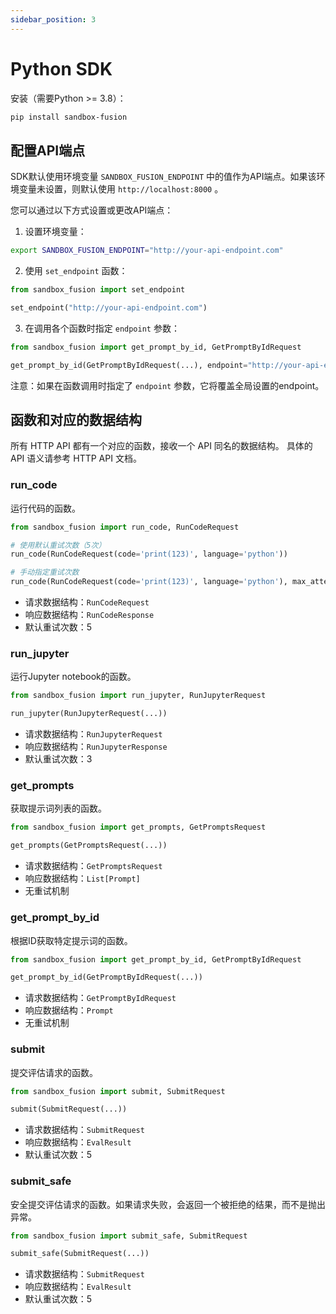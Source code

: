 ```yaml
---
sidebar_position: 3
---
```


# Python SDK

安装（需要Python >= 3.8）：

```bash
pip install sandbox-fusion
```

## 配置API端点

SDK默认使用环境变量 `SANDBOX_FUSION_ENDPOINT` 中的值作为API端点。如果该环境变量未设置，则默认使用 `http://localhost:8000` 。

您可以通过以下方式设置或更改API端点：

1. 设置环境变量：

```bash
export SANDBOX_FUSION_ENDPOINT="http://your-api-endpoint.com"
```

2. 使用 `set_endpoint` 函数：

```python
from sandbox_fusion import set_endpoint

set_endpoint("http://your-api-endpoint.com")
```

3. 在调用各个函数时指定 `endpoint` 参数：

```python
from sandbox_fusion import get_prompt_by_id, GetPromptByIdRequest

get_prompt_by_id(GetPromptByIdRequest(...), endpoint="http://your-api-endpoint.com")
```

注意：如果在函数调用时指定了 `endpoint` 参数，它将覆盖全局设置的endpoint。

## 函数和对应的数据结构

所有 HTTP API 都有一个对应的函数，接收一个 API 同名的数据结构。 具体的 API 语义请参考 HTTP API 文档。

### run_code

运行代码的函数。

```python
from sandbox_fusion import run_code, RunCodeRequest

# 使用默认重试次数（5次）
run_code(RunCodeRequest(code='print(123)', language='python'))

# 手动指定重试次数
run_code(RunCodeRequest(code='print(123)', language='python'), max_attempts=10)
```

- 请求数据结构：`RunCodeRequest`
- 响应数据结构：`RunCodeResponse`
- 默认重试次数：5

### run_jupyter

运行Jupyter notebook的函数。

```python
from sandbox_fusion import run_jupyter, RunJupyterRequest

run_jupyter(RunJupyterRequest(...))
```

- 请求数据结构：`RunJupyterRequest`
- 响应数据结构：`RunJupyterResponse`
- 默认重试次数：3

### get_prompts

获取提示词列表的函数。

```python
from sandbox_fusion import get_prompts, GetPromptsRequest

get_prompts(GetPromptsRequest(...))
```

- 请求数据结构：`GetPromptsRequest`
- 响应数据结构：`List[Prompt]`
- 无重试机制

### get_prompt_by_id

根据ID获取特定提示词的函数。

```python
from sandbox_fusion import get_prompt_by_id, GetPromptByIdRequest

get_prompt_by_id(GetPromptByIdRequest(...))
```

- 请求数据结构：`GetPromptByIdRequest`
- 响应数据结构：`Prompt`
- 无重试机制

### submit

提交评估请求的函数。

```python
from sandbox_fusion import submit, SubmitRequest

submit(SubmitRequest(...))
```

- 请求数据结构：`SubmitRequest`
- 响应数据结构：`EvalResult`
- 默认重试次数：5

### submit_safe

安全提交评估请求的函数。如果请求失败，会返回一个被拒绝的结果，而不是抛出异常。

```python
from sandbox_fusion import submit_safe, SubmitRequest

submit_safe(SubmitRequest(...))
```

- 请求数据结构：`SubmitRequest`
- 响应数据结构：`EvalResult`
- 默认重试次数：5
